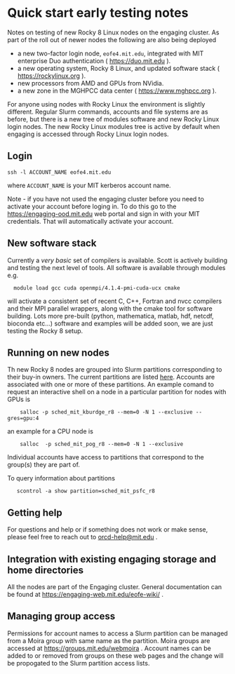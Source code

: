 # Quick start early testing notes

Notes on testing of new Rocky 8 Linux nodes on the engaging cluster.  As part of the roll out of newer nodes the following are also being deployed
   
 * a new two-factor login node, `eofe4.mit.edu`, integrated with MIT enterprise Duo authentication ( https://duo.mit.edu ).
 * a new operating system, Rocky 8 Linux, and updated software stack ( https://rockylinux.org ).
 * new processors from AMD and GPUs from NVidia.
 * a new zone in the MGHPCC data center ( https://www.mghpcc.org ). 
 
 For anyone using nodes with Rocky Linux the environment is slightly different. Regular Slurm commands, accounts and file systems are as before, but there is a new tree of modules software and new Rocky Linux login nodes. The new Rocky Linux modules tree is active by default when engaging is accessed through Rocky Linux login nodes. 


## Login

    ssh -l ACCOUNT_NAME eofe4.mit.edu
    
 where `ACCOUNT_NAME` is your MIT kerberos account name.  
 
 Note - if you have not used the engaging cluster before you need to activate your account before loging in. To do this go to the https://engaging-ood.mit.edu web portal and sign in with your MIT credentials. That will automatically activate your account. 

## New software stack

  Currently a _very basic_ set of compilers is available. Scott is actively building and testing the next level of tools. All software is available through modules e.g.
  
      module load gcc cuda openmpi/4.1.4-pmi-cuda-ucx cmake
      
  will activate a consistent set of recent C, C++, Fortran and nvcc compilers and their MPI parallel wrappers, along with the cmake tool for software building. Lots more pre-built (python, mathematica, matlab, hdf, netcdf, bioconda etc...) software and examples will be added soon, we are just testing the Rocky 8 setup. 
  
## Running on new nodes

Th new Rocky 8 nodes are grouped into Slurm partitions corresponding to their buy-in owners. The current partitions are listed [here](partitions.md). Accounts are associated with one or more of these partitions. An example comand to request an interactive shell on a node in a particular partition for nodes with GPUs is

        salloc -p sched_mit_kburdge_r8 --mem=0 -N 1 --exclusive --gres=gpu:4
        
        
an example for a CPU node is

        salloc  -p sched_mit_pog_r8 --mem=0 -N 1 --exclusive
        
Individual accounts have access to partitions that correspond to the group(s) they are part of. 

To query information about partitions

       scontrol -a show partition=sched_mit_psfc_r8
    
  
## Getting help

For questions and help or if something does not work or make sense, please feel free to reach out to orcd-help@mit.edu .
  
## Integration with existing engaging storage and home directories

All the nodes are part of the Engaging cluster. General documentation can be found at https://engaging-web.mit.edu/eofe-wiki/ . 

## Managing group access

Permissions for account names to access a Slurm partition can be managed from a Moira group with same name as the partition. Moira groups are accessed at https://groups.mit.edu/webmoira . Account names can be added to or removed from groups on these web pages and the change will be propogated to the Slurm partition access lists. 







